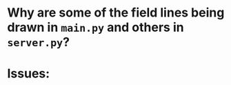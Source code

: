 
# Why are some of the field lines being drawn in `main.py` and others in `server.py`?



# Issues:
